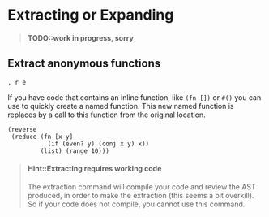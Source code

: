 # Extracting or Expanding

> #### TODO::work in progress, sorry


## Extract anonymous functions

`, r e `

If you have code that contains an inline function, like `(fn [])` or `#()` you can use  to quickly create a named function.  This new named function is replaces by a call to this function from the original location.

```
(reverse
 (reduce (fn [x y]
           (if (even? y) (conj x y) x))
         (list) (range 10)))
```

> #### Hint::Extracting requires working code
> The extraction command will compile your code and review the AST produced, in order to make the extraction (this seems a bit overkill).  So if your code does not compile, you cannot use this command.

